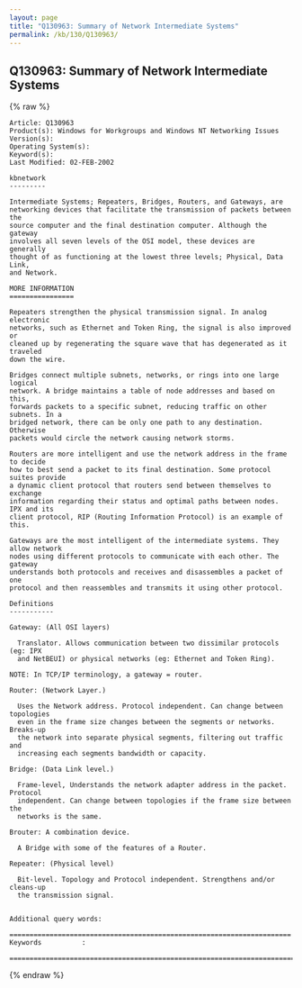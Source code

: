 ```yaml
---
layout: page
title: "Q130963: Summary of Network Intermediate Systems"
permalink: /kb/130/Q130963/
---
```


## Q130963: Summary of Network Intermediate Systems

{% raw %}

	Article: Q130963
	Product(s): Windows for Workgroups and Windows NT Networking Issues
	Version(s): 
	Operating System(s): 
	Keyword(s): 
	Last Modified: 02-FEB-2002
	
	kbnetwork
	---------
	
	Intermediate Systems; Repeaters, Bridges, Routers, and Gateways, are
	networking devices that facilitate the transmission of packets between the
	source computer and the final destination computer. Although the gateway
	involves all seven levels of the OSI model, these devices are generally
	thought of as functioning at the lowest three levels; Physical, Data Link,
	and Network.
	
	MORE INFORMATION
	================
	
	Repeaters strengthen the physical transmission signal. In analog electronic
	networks, such as Ethernet and Token Ring, the signal is also improved or
	cleaned up by regenerating the square wave that has degenerated as it traveled
	down the wire.
	
	Bridges connect multiple subnets, networks, or rings into one large logical
	network. A bridge maintains a table of node addresses and based on this,
	forwards packets to a specific subnet, reducing traffic on other subnets. In a
	bridged network, there can be only one path to any destination. Otherwise
	packets would circle the network causing network storms.
	
	Routers are more intelligent and use the network address in the frame to decide
	how to best send a packet to its final destination. Some protocol suites provide
	a dynamic client protocol that routers send between themselves to exchange
	information regarding their status and optimal paths between nodes. IPX and its
	client protocol, RIP (Routing Information Protocol) is an example of this.
	
	Gateways are the most intelligent of the intermediate systems. They allow network
	nodes using different protocols to communicate with each other. The gateway
	understands both protocols and receives and disassembles a packet of one
	protocol and then reassembles and transmits it using other protocol.
	
	Definitions
	-----------
	
	Gateway: (All OSI layers)
	
	  Translator. Allows communication between two dissimilar protocols (eg: IPX
	  and NetBEUI) or physical networks (eg: Ethernet and Token Ring).
	
	NOTE: In TCP/IP terminology, a gateway = router.
	
	Router: (Network Layer.)
	
	  Uses the Network address. Protocol independent. Can change between topologies
	  even in the frame size changes between the segments or networks. Breaks-up
	  the network into separate physical segments, filtering out traffic and
	  increasing each segments bandwidth or capacity.
	
	Bridge: (Data Link level.)
	
	  Frame-level, Understands the network adapter address in the packet. Protocol
	  independent. Can change between topologies if the frame size between the
	  networks is the same.
	
	Brouter: A combination device.
	
	  A Bridge with some of the features of a Router.
	
	Repeater: (Physical level)
	
	  Bit-level. Topology and Protocol independent. Strengthens and/or cleans-up
	  the transmission signal.
	
	
	Additional query words:
	
	======================================================================
	Keywords          :  
	
	=============================================================================
	

{% endraw %}
